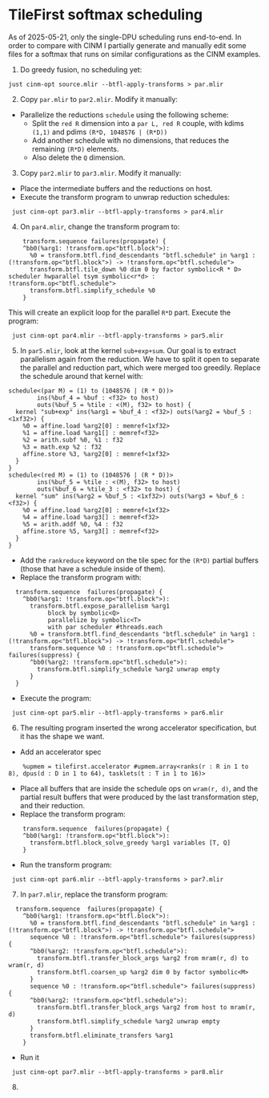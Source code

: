 # TileFirst softmax scheduling

As of 2025-05-21, only the single-DPU scheduling runs end-to-end.
In order to compare with CINM I partially generate and manually edit some files for a softmax that runs on similar configurations as the CINM examples.

1. Do greedy fusion, no scheduling yet:
```shell
just cinm-opt source.mlir --btfl-apply-transforms > par.mlir
```
2. Copy `par.mlir` to `par2.mlir`. Modify it manually:
- Parallelize the reductions `schedule` using the following scheme:
  - Split the `red R` dimension into a `par L, red R` couple, with kdims `(1,1)` and pdims `(R*D, 1048576 | (R*D))`
  - Add another schedule with no dimensions, that reduces the remaining `(R*D)` elements.
  - Also delete the `Q` dimension.
3. Copy `par2.mlir` to `par3.mlir`. Modify it manually:
- Place the intermediate buffers and the reductions on host.
- Execute the transform program to unwrap reduction schedules:
```shell
 just cinm-opt par3.mlir --btfl-apply-transforms > par4.mlir
```
4. On `par4.mlir`, change the transform program to:
```mlir
    transform.sequence failures(propagate) {
    ^bb0(%arg1: !transform.op<"btfl.block">):
      %0 = transform.btfl.find_descendants "btfl.schedule" in %arg1 : (!transform.op<"btfl.block">) -> !transform.op<"btfl.schedule">
      transform.btfl.tile_down %0 dim 0 by factor symbolic<R * D> scheduler hwparallel tsym symbolic<r*d> : !transform.op<"btfl.schedule">
      transform.btfl.simplify_schedule %0
    }
```
This will create an explicit loop for the parallel `R*D` part.
Execute the program:
```shell
 just cinm-opt par4.mlir --btfl-apply-transforms > par5.mlir
```
5. In `par5.mlir`, look at the kernel `sub+exp+sum`. Our goal is to extract parallelism again from 
the reduction. We have to split it open to separate the parallel and reduction part, which were merged
too greedily. Replace the schedule around that kernel with:
```mlir
schedule<(par M) = (1) to (1048576 | (R * D))>
        ins(%buf_4 = %buf : <f32> to host)
        outs(%buf_5 = %tile : <(M), f32> to host) {
  kernel "sub+exp" ins(%arg1 = %buf_4 : <f32>) outs(%arg2 = %buf_5 : <1xf32>) {
    %0 = affine.load %arg2[0] : memref<1xf32>
    %1 = affine.load %arg1[] : memref<f32>
    %2 = arith.subf %0, %1 : f32
    %3 = math.exp %2 : f32
    affine.store %3, %arg2[0] : memref<1xf32>
  }
}
schedule<(red M) = (1) to (1048576 | (R * D))>
        ins(%buf_5 = %tile : <(M), f32> to host)
        outs(%buf_6 = %tile_3 : <f32> to host) {
  kernel "sum" ins(%arg2 = %buf_5 : <1xf32>) outs(%arg3 = %buf_6 : <f32>) {
    %0 = affine.load %arg2[0] : memref<1xf32>
    %4 = affine.load %arg3[] : memref<f32>
    %5 = arith.addf %0, %4 : f32
    affine.store %5, %arg3[] : memref<f32>
  }
}
```
- Add the `rankreduce` keyword on the tile spec for the `(R*D)` partial buffers
(those that have a schedule inside of them).
- Replace the transform program with:
```mlir
  transform.sequence  failures(propagate) {
    ^bb0(%arg1: !transform.op<"btfl.block">):
      transform.btfl.expose_parallelism %arg1 
           block by symbolic<Q>
           parallelize by symbolic<T>
           with par scheduler #threads.each
      %0 = transform.btfl.find_descendants "btfl.schedule" in %arg1 : (!transform.op<"btfl.block">) -> !transform.op<"btfl.schedule">
      transform.sequence %0 : !transform.op<"btfl.schedule"> failures(suppress) {
      ^bb0(%arg2: !transform.op<"btfl.schedule">):
        transform.btfl.simplify_schedule %arg2 unwrap empty
      }
  }
```
- Execute the program:
```shell
 just cinm-opt par5.mlir --btfl-apply-transforms > par6.mlir
```
6. The resulting program inserted the wrong accelerator specification, but it has the shape we want.
- Add an accelerator spec
```mlir
    %upmem = tilefirst.accelerator #upmem.array<ranks(r : R in 1 to 8), dpus(d : D in 1 to 64), tasklets(t : T in 1 to 16)>
```
- Place all buffers that are inside the schedule ops on `wram(r, d)`, and the partial result buffers that were produced by the last transformation step, and their reduction.
- Replace the transform program:
```mlir
    transform.sequence  failures(propagate) {
    ^bb0(%arg1: !transform.op<"btfl.block">):
      transform.btfl.block_solve_greedy %arg1 variables [T, Q]
    }
```
- Run the transform program:
```shell
 just cinm-opt par6.mlir --btfl-apply-transforms > par7.mlir
```
7. In `par7.mlir`, replace the transform program:
```mlir
  transform.sequence  failures(propagate) {
    ^bb0(%arg1: !transform.op<"btfl.block">):
      %0 = transform.btfl.find_descendants "btfl.schedule" in %arg1 : (!transform.op<"btfl.block">) -> !transform.op<"btfl.schedule">
      sequence %0 : !transform.op<"btfl.schedule"> failures(suppress) {
      ^bb0(%arg2: !transform.op<"btfl.schedule">):
        transform.btfl.transfer_block_args %arg2 from mram(r, d) to wram(r, d)
        transform.btfl.coarsen_up %arg2 dim 0 by factor symbolic<M>
      }
      sequence %0 : !transform.op<"btfl.schedule"> failures(suppress) {
      ^bb0(%arg2: !transform.op<"btfl.schedule">):
        transform.btfl.transfer_block_args %arg2 from host to mram(r, d)
        transform.btfl.simplify_schedule %arg2 unwrap empty
      }
      transform.btfl.eliminate_transfers %arg1
    }
```
- Run it
```shell
 just cinm-opt par7.mlir --btfl-apply-transforms > par8.mlir
```
8.


